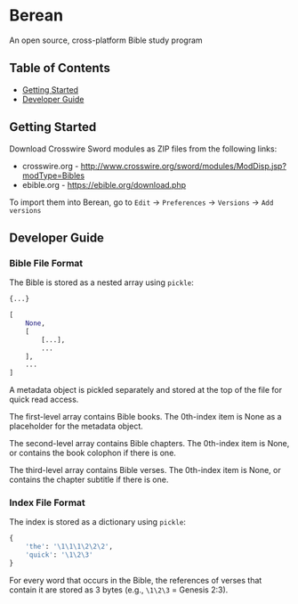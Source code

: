 # Berean

An open source, cross-platform Bible study program

## Table of Contents

* [Getting Started](#getting-started)
* [Developer Guide](#developer-guide)

## Getting Started

Download Crosswire Sword modules as ZIP files from the following links:
* crosswire.org - http://www.crosswire.org/sword/modules/ModDisp.jsp?modType=Bibles
* ebible.org - https://ebible.org/download.php

To import them into Berean, go to `Edit` -> `Preferences` -> `Versions` -> `Add versions`

## Developer Guide

### Bible File Format

The Bible is stored as a nested array using `pickle`:
```python
{...}
```
```python
[
    None,
    [
        [...],
        ...
    ],
    ...
]
```

A metadata object is pickled separately and stored at the top of the file for quick read access.

The first-level array contains Bible books. The 0th-index item is None as a placeholder for the metadata object.

The second-level array contains Bible chapters. The 0th-index item is None, or contains the book colophon if there is one.

The third-level array contains Bible verses. The 0th-index item is None, or contains the chapter subtitle if there is one.

### Index File Format

The index is stored as a dictionary using `pickle`:
```python
{
    'the': '\1\1\1\2\2\2',
    'quick': '\1\2\3'
}
```

For every word that occurs in the Bible, the references of verses that contain it are stored as 3 bytes (e.g., `\1\2\3` = Genesis 2:3).
